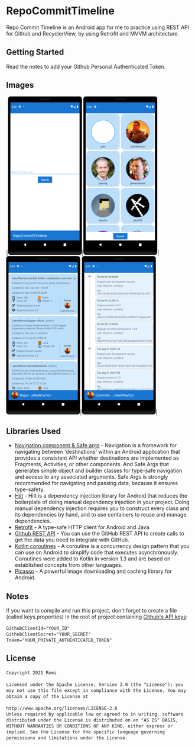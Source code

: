 # RepoCommitTimeline
Repo Commit Timeline is an Android app for me to practice using REST API for Github and RecyclerView, by using Retrofit and MVVM architecture.

## Getting Started
Read the notes to add your Github Personal Authenticated Token.

## Images
|<img src="https://raw.githubusercontent.com/omi-repo/RepoCommitTimeline/master/images/device-2021-07-24-080245.png" alt="1" width="200"/>|<img src="https://raw.githubusercontent.com/omi-repo/RepoCommitTimeline/master/images/device-2021-07-24-080349.png" alt="1" width="200"/>|<img src="https://raw.githubusercontent.com/omi-repo/RepoCommitTimeline/master/images/device-2021-07-24-080416.png" alt="1" width="200"/>|<img src="https://raw.githubusercontent.com/omi-repo/RepoCommitTimeline/master/images/device-2021-07-24-080448.png" alt="1" width="200"/>|

## Libraries Used
 - [Navigation component & Safe args](https://developer.android.com/jetpack/androidx/releases/navigation) - Navigation is a framework for navigating between 'destinations' within an Android application that provides a consistent API whether destinations are implemented as Fragments, Activities, or other components. And Safe Args that generates simple object and builder classes for type-safe navigation and access to any associated arguments. Safe Args is strongly recommended for navigating and passing data, because it ensures type-safety.
 - [Hilt](https://developer.android.com/training/dependency-injection/hilt-android) - Hilt is a dependency injection library for Android that reduces the boilerplate of doing manual dependency injection in your project. Doing manual dependency injection requires you to construct every class and its dependencies by hand, and to use containers to reuse and manage dependencies.
 - [Retrofit](https://square.github.io/retrofit/) - A type-safe HTTP client for Android and Java.
 - [Github REST API](https://docs.github.com/en/rest) - You can use the GitHub REST API to create calls to get the data you need to integrate with GitHub.
 - [Kotlin coroutines](https://developer.android.com/kotlin/coroutines) - A coroutine is a concurrency design pattern that you can use on Android to simplify code that executes asynchronously. Coroutines were added to Kotlin in version 1.3 and are based on established concepts from other languages.
 - [Picasso](https://square.github.io/picasso/) - A powerful image downloading and caching library for Android.

## Notes

If you want to compile and run this project, don't forget to create a file (called keys.properties) in the root of project containing [Github's API keys](https://github.com/settings/applications/new):

    GithubClientId="YOUR_ID"
    GithubClientSecret="YOUR_SECRET"
    Token="YOUR_PRIVATE_AUTHENTICATED_TOKEN"

License
-------

    Copyright 2021 Romi

    Licensed under the Apache License, Version 2.0 (the "License"); you may not use this file except in compliance with the License. You may obtain a copy of the License at

    http://www.apache.org/licenses/LICENSE-2.0
    Unless required by applicable law or agreed to in writing, software distributed under the License is distributed on an "AS IS" BASIS, WITHOUT WARRANTIES OR CONDITIONS OF ANY KIND, either express or implied. See the License for the specific language governing permissions and limitations under the License.
